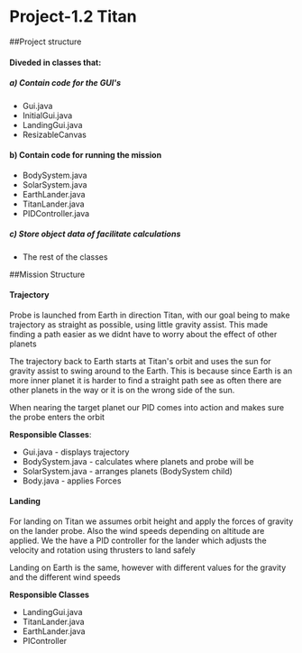# Project-1.2 Titan 

##Project structure

#### Diveded in classes that:

##### a) Contain code for the GUI's
* Gui.java
* InitialGui.java
* LandingGui.java
* ResizableCanvas

#### b) Contain code for running the mission
* BodySystem.java
* SolarSystem.java
* EarthLander.java
* TitanLander.java
* PIDController.java

##### c) Store object data of facilitate calculations
* The rest of the classes


##Mission Structure 

#### Trajectory 

Probe is launched from Earth in direction Titan, 
with our goal being to make trajectory as straight as possible, 
using little gravity assist. This made finding a path easier as we 
didnt have to worry about the effect of other planets 

The trajectory back to Earth starts at Titan's orbit and uses the sun
for gravity assist to swing around to the Earth. This is because since
Earth is an more inner planet it is harder to find a straight path see as
often there are other planets in the way or it is on the wrong side of the sun.

When nearing the target planet our PID comes into action and makes sure the 
probe enters the orbit

**Responsible Classes**:
* Gui.java - displays trajectory 
* BodySystem.java - calculates where planets and probe will be 
* SolarSystem.java - arranges planets (BodySystem child)
* Body.java - applies Forces

#### Landing 

For landing on Titan we assumes orbit height and apply the forces of gravity 
on the lander probe. Also the wind speeds depending on altitude are applied.
We the have a PID controller for the lander which adjusts the velocity and rotation
using thrusters to land safely  

Landing on Earth is the same, however with different values for the gravity and 
the different wind speeds 

**Responsible Classes**
* LandingGui.java
* TitanLander.java
* EarthLander.java
* PIController

